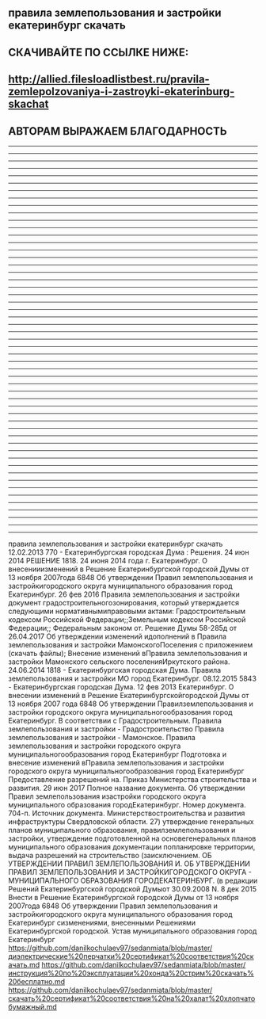 правила землепользования и застройки екатеринбург скачать
--------------------------------------------------
СКАЧИВАЙТЕ ПО ССЫЛКЕ НИЖЕ:
--------------------------------------------------
http://allied.filesloadlistbest.ru/pravila-zemlepolzovaniya-i-zastroyki-ekaterinburg-skachat
--------------------------------------------------
АВТОРАМ ВЫРАЖАЕМ БЛАГОДАРНОСТЬ
--------------------------------------------------
--------------------------------------------------
--------------------------------------------------
--------------------------------------------------
--------------------------------------------------
--------------------------------------------------
--------------------------------------------------
--------------------------------------------------
--------------------------------------------------
--------------------------------------------------
--------------------------------------------------
--------------------------------------------------
--------------------------------------------------
--------------------------------------------------
--------------------------------------------------
--------------------------------------------------
--------------------------------------------------
--------------------------------------------------
--------------------------------------------------
--------------------------------------------------
--------------------------------------------------
--------------------------------------------------
--------------------------------------------------
--------------------------------------------------
--------------------------------------------------
--------------------------------------------------
--------------------------------------------------
--------------------------------------------------
--------------------------------------------------
--------------------------------------------------
--------------------------------------------------
--------------------------------------------------
--------------------------------------------------
--------------------------------------------------
--------------------------------------------------
--------------------------------------------------
--------------------------------------------------
--------------------------------------------------
--------------------------------------------------
--------------------------------------------------
--------------------------------------------------
--------------------------------------------------
--------------------------------------------------
--------------------------------------------------
--------------------------------------------------
--------------------------------------------------
--------------------------------------------------
--------------------------------------------------
--------------------------------------------------
--------------------------------------------------
--------------------------------------------------
--------------------------------------------------
--------------------------------------------------
--------------------------------------------------
правила землепользования и застройки екатеринбург скачать 12.02.2013  770 - Екатеринбургская городская Дума : Решения. 24 июн 2014  РЕШЕНИЕ  1818. 24 июня 2014 года г. Екатеринбург. О внесенииизменений в Решение Екатеринбургской городской Думы от 13 ноября 2007года  6848 Об утверждении Правил землепользования и застройкигородского округа  муниципального образования город Екатеринбург. 26 фев 2016  Правила землепользования и застройки  документ градостроительногозонирования, который утверждается следующими нормативнымиправовыми актами: Градостроительным кодексом Российской Федерации;;Земельным кодексом Российской Федерации;; Федеральным законом от. Решение Думы 58-285д от 26.04.2017 Об утверждении изменений идополнений в Правила землепользования и застройки МамонскогоПоселения с приложением (скачать файлы); Внесение изменений вПравила землепользования и застройки Мамонского сельского поселенияИркутского района. 24.06.2014  1818 - Екатеринбургская городская Дума. Правила землепользования и застройки МО город Екатеринбург. 08.12.2015  5843 - Екатеринбургская городская Дума. 12 фев 2013  Екатеринбург. О внесении изменений в Решение Екатеринбургскойгородской Думы от 13 ноября 2007 года  6848 Об утверждении Правилземлепользования и застройки городского округа  муниципальногообразования город Екатеринбург. В соответствии с Градостроительным. Правила землепользования и застройки - Градостроительство
Правила землепользования и застройки - Мамонское. Правила землепользования и застройки городского округа  муниципальногообразования город Екатеринбург  Подготовка и внесение изменений вПравила землепользования и застройки городского округа  муниципальногообразования город Екатеринбург  Предоставление разрешений на. Приказ Министерства строительства и развития. 29 июн 2017  Полное название документа. Об утверждении Правил землепользования изастройки городского округа  муниципального образования городЕкатеринбург. Номер документа. 704-п. Источник документа. Министерствостроительства и развития инфраструктуры Свердловской области. 27) утверждение генеральных планов муниципального образования, правилземлепользования и застройки, утверждение подготовленной на основегенеральных планов муниципального образования документации попланировке территории, выдача разрешений на строительство (заисключением. ОБ УТВЕРЖДЕНИИ ПРАВИЛ ЗЕМЛЕПОЛЬЗОВАНИЯ И. ОБ УТВЕРЖДЕНИИ ПРАВИЛ ЗЕМЛЕПОЛЬЗОВАНИЯ И ЗАСТРОЙКИГОРОДСКОГО ОКРУГА - МУНИЦИПАЛЬНОГО ОБРАЗОВАНИЯ ГОРОДЕКАТЕРИНБУРГ. (в редакции Решений Екатеринбургской городской Думыот 30.09.2008 N. 8 дек 2015  Внести в Решение Екатеринбургской городской Думы от 13 ноября 2007года  6848 Об утверждении Правил землепользования и застройкигородского округа  муниципального образования город Екатеринбург сизменениями, внесенными Решениями Екатеринбургской городской. Устав муниципального образования город Екатеринбург
https://github.com/danilkochulaev97/sedanmiata/blob/master/диэлектрические%20перчатки%20сертификат%20соответствия%20скачать.md
https://github.com/danilkochulaev97/sedanmiata/blob/master/инструкция%20по%20эксплуатации%20хонда%20стрим%20скачать%20бесплатно.md
https://github.com/danilkochulaev97/sedanmiata/blob/master/скачать%20сертификат%20соответствия%20на%20халат%20хлопчатобумажный.md